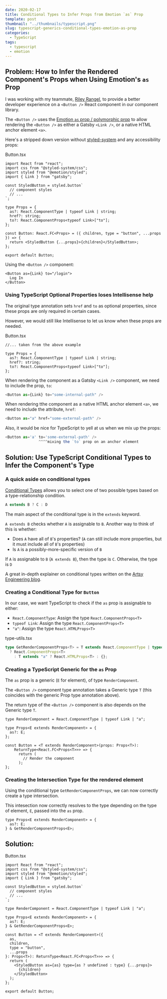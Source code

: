 ```yaml
---
date: 2020-02-17
title: Conditional Types to Infer Props from Emotion `as` Prop
template: post
thumbnail: "../thumbnails/typescript.png"
slug: typescript-generics-conditional-types-emotion-as-prop
categories:
  - TypeScript
tags:
  - typescript
  - emotion
---
```


## Problem: How to Infer the Rendered Component's Props when Using Emotion's `as` Prop

I was working with my teammate, <a href='https://github.com/riley-rangel' target='_blank'>Riley Rangel</a>, to provide a better developer experience on a `<Button />` React component in our component library.

The `<Button />` uses the <a href="https://emotion.sh/docs/styled#as-prop" target="_blank">Emotion `as` prop / polymorphic prop</a> to allow rendering the `<Button />` as either a Gatsby `<Link />`, or a native HTML anchor element `<a>`.

Here's a stripped down version without <a href="https://styled-system.com/" target="_blank">styled-system</a> and any accessibility props:

<div class="filename">Button.tsx</div>

```typescript{13-14}
import React from "react";
import css from "@styled-system/css";
import styled from "@emotion/styled";
import { Link } from "gatsby";

const StyledButton = styled.button`
  // component styles
  // ...
`;

type Props = {
  as?: React.ComponentType | typeof Link | string;
  href?: string;
  to?: React.ComponentProps<typeof Link>["to"];
};

const Button: React.FC<Props> = ({ children, type = "button", ...props }) => {
  return <StyledButton {...props}>{children}</StyledButton>;
};

export default Button;
```

Using the `<Button />` component:

```typescript{1}
<Button as={Link} to="/login">
  Log In
</Button>
```

### Using TypeScript Optional Properties loses Intellisense help

The original type annotation sets `href` and `to` as optional properties, since these props are only required in certain cases.

However, we would still like Intellisense to let us know when these props are needed.

<div class="filename">Button.tsx</div>

```typescript{5-6}
//... taken from the above example

type Props = {
  as?: React.ComponentType | typeof Link | string;
  href?: string;
  to?: React.ComponentProps<typeof Link>["to"];
};
```

When rendering the component as a Gatsby `<Link />` component, we need to include the prop, `to`:

```typescript
<Button as={Link} to="some-internal-path" />
```

When rendering tthe component as a native HTML anchor element `<a>`, we need to include the attribute, `href`:

```typescript
<Button as="a" href="some-external-path" />
```

Also, it would be nice for TypeScript to yell at us when we mix up the props:

```typescript
<Button as='a' to='some-external-path' />
               ^^^^mixing the `to` prop on an anchor element
```

## Solution: Use TypeScript Conditional Types to Infer the Component's Type

### A quick aside on conditional types

<a href='https://www.typescriptlang.org/docs/handbook/advanced-types.html#conditional-types' target="_blank">Conditional Types</a> allows you to select one of two possible types based on a type-relationship condition.

```typescript
A extends B ? C : D
```

The main aspect of the conditional type is in the `extends` keyword.

`A extends B` checks whether `A` is assignable to `B`. Another way to think of this is whether:

- Does `A` have all of `B`'s properties? (`A` can still include more properties, but it must include all of `B`'s properties)
- Is `A` is a possibly-more-specific version of `B`

If `A` is assignable to `B` (`A extends B`), then the type is `C`. Otherwise, the type is `D`

A great in-depth explainer on conditional types written on the <a href='https://artsy.github.io/blog/2018/11/21/conditional-types-in-typescript/' target="_blank">Artsy Engineering blog</a>.

### Creating a Conditional Type for `Button`

In our case, we want TypeScript to check if the `as` prop is assignable to either:

- `React.ComponentType`: Assign the type `React.ComponentProps<T>`
- `typeof Link`: Assign the type `React.ComponentProps<T>`
- `"a"`: Assign the type `React.HTMLProps<T>`

<div class="filename">type-utils.tsx</div>

<!-- prettier-ignore-start -->
```typescript
type GetRenderComponentProps<T> = T extends React.ComponentType | typeof Link
  ? React.ComponentProps<T>
    : T extends "a" ? React.HTMLProps<T> : {};
```
<!-- prettier-ignore-end -->

### Creating a TypeScript Generic for the `as` Prop

The `as` prop is a generic (`E` for element), of type `RenderComponent`.

The `<Button />` component type annotation takes a Generic type `T` (this coincides with the generic Prop type annotation above).

The return type of the `<Button />` component is also depends on the Generic type `T`.

```typescript{4,7,8}
type RenderComponent = React.ComponentType | typeof Link | "a";

type Props<E extends RenderComponent> = {
  as?: E;
};

const Button = <T extends RenderComponent>(props: Props<T>):
    ReturnType<React.FC<Props<T>>> => {
      return (
        // Render the component
      );
};
```

### Creating the Intersection Type for the rendered element

Using the conditional type `GetRenderComponentProps`, we can now correctly create a type intersection.

This intesection now correctly resolves to the type depending on the type of element, `E`, passed into the `as` prop.

```typescript{3}
type Props<E extends RenderComponent> = {
  as?: E;
} & GetRenderComponentProps<E>;
```

## Solution:

<div class="filename">Button.tsx</div>

<!-- prettier-ignore-start -->
```typescript{11,13-15,17,22}
import React from "react";
import css from "@styled-system/css";
import styled from "@emotion/styled";
import { Link } from "gatsby";

const StyledButton = styled.button`
  // component styles
  // ...
`;

type RenderComponent = React.ComponentType | typeof Link | "a";

type Props<E extends RenderComponent> = {
  as?: E;
} & GetRenderComponentProps<E>;

const Button = <T extends RenderComponent>({
  as,
  children,
  type = "button",
  ...props
}: Props<T>): ReturnType<React.FC<Props<T>>> => {
  return (
    <StyledButton as={as} type={as ? undefined : type} {...props}>
      {children}
    </StyledButton>
  );
};

export default Button;
```
<!-- prettier-ignore-end -->
